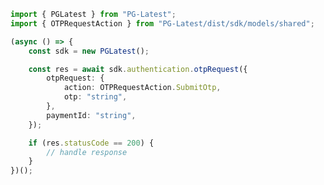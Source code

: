 <!-- Start SDK Example Usage -->


```typescript
import { PGLatest } from "PG-Latest";
import { OTPRequestAction } from "PG-Latest/dist/sdk/models/shared";

(async () => {
    const sdk = new PGLatest();

    const res = await sdk.authentication.otpRequest({
        otpRequest: {
            action: OTPRequestAction.SubmitOtp,
            otp: "string",
        },
        paymentId: "string",
    });

    if (res.statusCode == 200) {
        // handle response
    }
})();

```
<!-- End SDK Example Usage -->